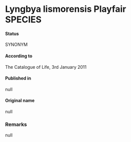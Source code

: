 # Lyngbya lismorensis Playfair SPECIES

#### Status
SYNONYM

#### According to
The Catalogue of Life, 3rd January 2011

#### Published in
null

#### Original name
null

### Remarks
null